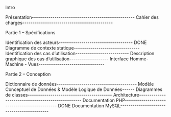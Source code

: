 Intro

Présentation--------------------------------------------------
Cahier des charges--------------------------------------------

Partie 1 – Spécifications

Identification des acteurs------------------------------------ DONE
Diagramme de contexte statique--------------------------------
Identification des cas d’utilisation--------------------------
Description graphique des cas d’utilisation-------------------
Interface Homme-Machine - Vues--------------------------------

Partie 2 – Conception

Dictionnaire de données---------------------------------------
Modèle Conceptuel de Données & Modèle Logique de Données------
Diagrammes de classes-----------------------------------------
Architecture--------------------------------------------------
Documentation PHP--------------------------------------------- DONE
Documentation MySQL-------------------------------------------
